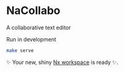 # NaCollabo

A collaborative text editor

Run in development

```sh
make serve
```

✨ Your new, shiny [Nx workspace](https://nx.dev) is ready ✨.
